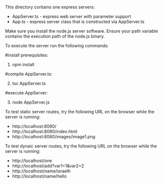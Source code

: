 This directory contains one express servers:
* AppServer.ts - express web server with parameter support
* App.ts - express server class that is constructed via AppServer.ts

Make sure you install the node.js server software.  Ensure your path variable contains the execution path of the node.js binary.

To execute the server run the following commands:

#install prerequisites: 

1. npm install

#compile AppServer.ts:

2. tsc AppServer.ts

#execute AppServer:

3. node AppServer.js

To test static server routes, try the following URL on the browser while the server is running:
* http://localhost:8080/
* http://localhost:8080/index.html
* http://localhost:8080/images/image1.png

To test dynaic server routes, try the following URL on the browser while the server is running:
* http://localhost/one
* http://localhost/add?var1=1&var2=2
* http://localhost/name/israelh
* http://localhost/name/hello